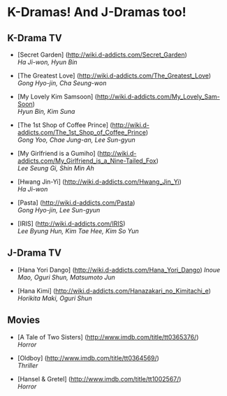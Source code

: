 # K-Dramas! And J-Dramas too!

## K-Drama TV

* [Secret Garden] (http://wiki.d-addicts.com/Secret_Garden)  
*Ha Ji-won, Hyun Bin*

* [The Greatest Love] (http://wiki.d-addicts.com/The_Greatest_Love)  
*Gong Hyo-jin, Cha Seung-won*

* [My Lovely Kim Samsoon] (http://wiki.d-addicts.com/My_Lovely_Sam-Soon)  
*Hyun Bin, Kim Suna*

* [The 1st Shop of Coffee Prince] (http://wiki.d-addicts.com/The_1st_Shop_of_Coffee_Prince)  
*Gong Yoo, Chae Jung-an, Lee Sun-gyun*

* [My Girlfriend is a Gumiho] (http://wiki.d-addicts.com/My_Girlfriend_is_a_Nine-Tailed_Fox)  
*Lee Seung Gi, Shin Min Ah*

* [Hwang Jin-Yi] (http://wiki.d-addicts.com/Hwang_Jin_Yi)  
*Ha Ji-won*

* [Pasta] (http://wiki.d-addicts.com/Pasta)  
*Gong Hyo-jin, Lee Sun-gyun*

* [IRIS] (http://wiki.d-addicts.com/IRIS)  
*Lee Byung Hun, Kim Tae Hee, Kim So Yun*

## J-Drama TV

* [Hana Yori Dango] (http://wiki.d-addicts.com/Hana_Yori_Dango)
*Inoue Mao, Oguri Shun, Matsumoto Jun*

* [Hana Kimi] (http://wiki.d-addicts.com/Hanazakari_no_Kimitachi_e)
*Horikita Maki, Oguri Shun*

## Movies

* [A Tale of Two Sisters] (http://www.imdb.com/title/tt0365376/)  
*Horror*

* [Oldboy] (http://www.imdb.com/title/tt0364569/)  
*Thriller*

* [Hansel & Gretel] (http://www.imdb.com/title/tt1002567/)  
*Horror*
